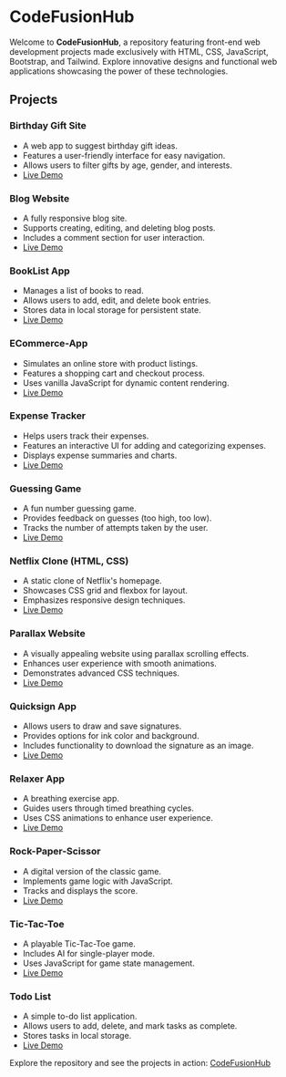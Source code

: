 # CodeFusionHub

Welcome to **CodeFusionHub**, a repository featuring front-end web development projects made exclusively with HTML, CSS, JavaScript, Bootstrap, and Tailwind. Explore innovative designs and functional web applications showcasing the power of these technologies.

## Projects

### Birthday Gift Site
- A web app to suggest birthday gift ideas.
- Features a user-friendly interface for easy navigation.
- Allows users to filter gifts by age, gender, and interests.
- [Live Demo](https://yourusername.github.io/Birthday-Gift-Site)

### Blog Website
- A fully responsive blog site.
- Supports creating, editing, and deleting blog posts.
- Includes a comment section for user interaction.
- [Live Demo](https://yourusername.github.io/Blog-Website)

### BookList App
- Manages a list of books to read.
- Allows users to add, edit, and delete book entries.
- Stores data in local storage for persistent state.
- [Live Demo](https://yourusername.github.io/BookList-App)

### ECommerce-App
- Simulates an online store with product listings.
- Features a shopping cart and checkout process.
- Uses vanilla JavaScript for dynamic content rendering.
- [Live Demo](https://yourusername.github.io/ECommerce-App)

### Expense Tracker
- Helps users track their expenses.
- Features an interactive UI for adding and categorizing expenses.
- Displays expense summaries and charts.
- [Live Demo](https://yourusername.github.io/Expense-Tracker)

### Guessing Game
- A fun number guessing game.
- Provides feedback on guesses (too high, too low).
- Tracks the number of attempts taken by the user.
- [Live Demo](https://yourusername.github.io/Guessing-Game)

### Netflix Clone (HTML, CSS)
- A static clone of Netflix's homepage.
- Showcases CSS grid and flexbox for layout.
- Emphasizes responsive design techniques.
- [Live Demo](https://yourusername.github.io/Netflix-Clone)

### Parallax Website
- A visually appealing website using parallax scrolling effects.
- Enhances user experience with smooth animations.
- Demonstrates advanced CSS techniques.
- [Live Demo](https://yourusername.github.io/Parallax-Website)

### Quicksign App
- Allows users to draw and save signatures.
- Provides options for ink color and background.
- Includes functionality to download the signature as an image.
- [Live Demo](https://yourusername.github.io/Quicksign-App)

### Relaxer App
- A breathing exercise app.
- Guides users through timed breathing cycles.
- Uses CSS animations to enhance user experience.
- [Live Demo](https://yourusername.github.io/Relaxer-App)

### Rock-Paper-Scissor
- A digital version of the classic game.
- Implements game logic with JavaScript.
- Tracks and displays the score.
- [Live Demo](https://yourusername.github.io/Rock-Paper-Scissor)

### Tic-Tac-Toe
- A playable Tic-Tac-Toe game.
- Includes AI for single-player mode.
- Uses JavaScript for game state management.
- [Live Demo](https://yourusername.github.io/Tic-Tac-Toe)

### Todo List
- A simple to-do list application.
- Allows users to add, delete, and mark tasks as complete.
- Stores tasks in local storage.
- [Live Demo](https://yourusername.github.io/Todo-List)

Explore the repository and see the projects in action: [CodeFusionHub](https://github.com/yourusername/CodeFusionHub)
